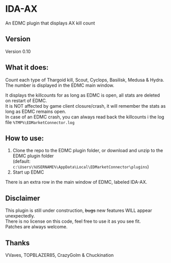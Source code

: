 # IDA-AX
An EDMC plugin that displays AX kill count

## Version  
Version 0.10  

## What it does:  
Count each type of Thargoid kill, Scout, Cyclops, Basilisk, Medusa & Hydra.  
The number is displayed in the EDMC main window.  

It displays the killcounts for as long as EDMC is open, all stats are deleted on restart of EDMC.  
It is NOT affected by game client closure/crash, it will remember the stats as long as EDMC remains open.  
In case of an EDMC crash, you can always read back the killcounts i the log file `%TMP%\EDMarketConnector.log`  

## How to use:  
1. Clone the repo to the EDMC plugin folder, or download and unzip to the EDMC plugin folder  
   (default: `c:\Users\%USERNAME%\AppData\Local\EDMarketConnector\plugins`)  
3. Start up EDMC  

There is an extra row in the main window of EDMC, labeled IDA-AX.  

## Disclaimer
This plugin is still under construction, ~~bugs~~ new features WILL appear unexpectedly.  
There is no license on this code, feel free to use it as you see fit.  
Patches are always welcome.  

## Thanks
VVaves, TOPBLAZER85, CrazyGolm & Chuckination